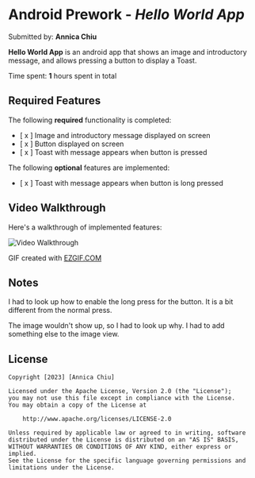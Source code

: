 # Android Prework - *Hello World App*

Submitted by: **Annica Chiu**

**Hello World App** is an android app that shows an image and introductory message, and allows pressing a button to display a Toast.

Time spent: **1** hours spent in total

## Required Features

The following **required** functionality is completed:

* [ x ] Image and introductory message displayed on screen
* [ x ] Button displayed on screen
* [ x ] Toast with message appears when button is pressed

The following **optional** features are implemented:

* [ x ] Toast with message appears when button is long pressed 

## Video Walkthrough

Here's a walkthrough of implemented features:

<img src='https://github.com/chiuannica/HelloWorldCodePath2023/blob/master/app/demo.gif' title='Video Walkthrough' width='' alt='Video Walkthrough' />

GIF created with [EZGIF.COM](https://ezgif.com/video-to-gif)
## Notes

I had to look up how to enable the long press for the button. It is a bit 
different from the normal press. 

The image wouldn't show up, so I had to look up why. I had to add something else 
to the image view.

## License

    Copyright [2023] [Annica Chiu]

    Licensed under the Apache License, Version 2.0 (the "License");
    you may not use this file except in compliance with the License.
    You may obtain a copy of the License at

        http://www.apache.org/licenses/LICENSE-2.0

    Unless required by applicable law or agreed to in writing, software
    distributed under the License is distributed on an "AS IS" BASIS,
    WITHOUT WARRANTIES OR CONDITIONS OF ANY KIND, either express or implied.
    See the License for the specific language governing permissions and
    limitations under the License.
